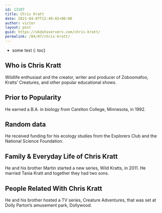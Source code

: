 ```yaml
---
id: 13107
title: Chris Kratt
date: 2021-04-07T12:49:02+00:00
author: victor
layout: post
guid: https://ukdataservers.com/chris-kratt/
permalink: /04/07/chris-kratt/
---
```


* some text
{: toc}


## Who is Chris Kratt



Wildlife enthusiast and the creator, writer and producer of Zoboomafoo, Kratts&#8217; Creatures, and other popular educational shows.

                
                
                
## Prior to Popularity



He earned a B.A. in biology from Carelton College, Minnesota, in 1992.

                
                
                
## Random data



He received funding for his ecology studies from the Explorers Club and the National Science Foundation.

                
                
                
## Family & Everyday Life of Chris Kratt



He and his brother Martin started a new series, Wild Kratts, in 2011. He married Tania Kratt and together they had two sons.

                
                
                
## People Related With Chris Kratt



He and his brother hosted a TV series, Creature Adventures, that was set at Dolly Parton&#8217;s amusement park, Dollywood.

                
              
            
          
          
          